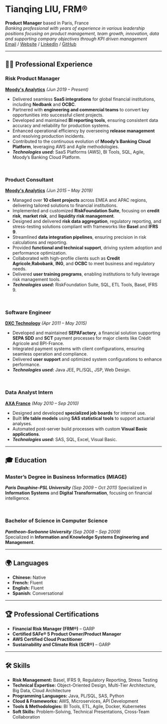 # Tianqing LIU, FRM®

**Product Manager** based in Paris, France  
_Banking professional with years of experience in various leadership positions focusing on product management, team growth, innovation, data and supporting company objectives through KPI driven management_<br>
[Email](mailto:liutianqing@gmail.com) / [Website](https://www.liutianqing.com/) / [LinkedIn](https://www.linkedin.com/in/liutianqing/) / [GitHub](https://github.com/liuti-ma/)

---

## 👨‍💻 **Professional Experience**

### **Risk Product Manager**  
**[Moody's Analytics](https://www.moodys.com/)** _(Jun 2019 – Present)_  
- Delivered seamless **SaaS integrations** for global financial institutions, including **Nedbank** and **OCBC**.  
- Partnered with **engineering and commercial teams** to convert key opportunities into successful client projects.  
- Developed and maintained **BI reporting tools**, ensuring consistent data accuracy and reliability for production systems.  
- Enhanced operational efficiency by overseeing **release management** and resolving production incidents.  
- Contributed to the continuous evolution of **Moody’s Banking Cloud Platform**, leveraging AWS and Agile methodologies.  
- **_Technologies used:_** SaaS Platforms (AWS), BI Tools, SQL, Agile, Moody’s Banking Cloud Platform.  

<br>

### **Product Consultant**  
**[Moody's Analytics](https://www.moodys.com/)** _(Jun 2015 – May 2019)_
- Managed over **10 client projects** across EMEA and APAC regions, delivering tailored solutions to financial institutions.
- Implemented and customized **RiskFoundation Suite**, focusing on **credit risk**, **market risk**, and **liquidity risk management**.  
- Designed and delivered **risk data aggregation**, regulatory reporting, and stress-testing solutions compliant with frameworks like **Basel** and **IFRS 9**.  
- Streamlined **data integration pipelines**, ensuring precision in risk calculations and reporting.  
- Provided **functional and technical support**, driving system adoption and performance optimization.
- Collaborated with high-profile clients such as **Credit Agricole**,**Rabobank**, **ING**, and **OCBC** to meet business and regulatory needs.  
- Delivered **user training programs**, enabling institutions to fully leverage risk management tools.  
- **_Technologies used:_** RiskFoundation Suite, SQL, ETL Tools, Basel, IFRS 9.  

<br>

### **Software Engineer**  
**[DXC Technology](https://dxc.com/fr/fr)** _(Apr 2011 – May 2015)_  
- Developed and maintained **SEPAFactory**, a financial solution supporting **SEPA SDD** and **SCT** payment processes for major clients like Crédit Agricole and BPI-France.  
- Integrated payment systems with client configurations, ensuring seamless operation and compliance.  
- Delivered **user support** and optimized system configurations to enhance performance.  
- **_Technologies used:_** Java JEE, PL/SQL, JSP, Web Design.  

<br>

### **Data Analyst Intern**  
**[AXA France](https://www.axa.fr/)** _(May 2010 – Sep 2010)_  
- Designed and developed **specialized job boards** for internal use.  
- Built **life table models** using **SAS statistical tools** to support actuarial analyses.  
- Automated post-server build processes with custom **Visual Basic applications**.  
- **_Technologies used:_** SAS, SQL, Excel, Visual Basic.  

---

## 🎓 **Education**

### **Master’s Degree in Business Informatics (MIAGE)**  
**_Paris Dauphine-PSL University_** _(Sep 2009 – Oct 2011)_ 
Specialized in **Information Systems** and **Digital Transformation**, focusing on financial intelligence.  

<br>

### **Bachelor of Science in Computer Science**  
**_Pantheon-Sorbonne University_** _(Sep 2008 – Sep 2009)_  
Specialized in **Information and Knowledge Systems Engineering and Management**.  

---

## 🌍 **Languages**

- **Chinese:** Native  
- **French:** Fluent  
- **English:** Fluent  
- **Spanish:** Conversational  

---

## 🏆 **Professional Certifications**

- **Financial Risk Manager (FRM®)** – GARP  
- **Certified SAFe® 5 Product Owner/Product Manager**  
- **AWS Certified Cloud Practitioner**  
- **Sustainability and Climate Risk (SCR®)** – GARP  

---

## 🛠 **Skills**

- **Risk Management:** Basel, IFRS 9, Regulatory Reporting, Stress Testing  
- **Technical Expertise:** Object-Oriented Design, Multi-Tier Architecture, Big Data, Cloud Architecture  
- **Programming Languages:** Java, PL/SQL, SAS, Python  
- **Cloud & Frameworks:** AWS, Microservices, API Development  
- **Tools & Methodologies:** BI Tools, ETL, Agile, Docker, Kubernetes  
- **Soft Skills:** Problem-Solving, Technical Presentations, Cross-Team Collaboration  
